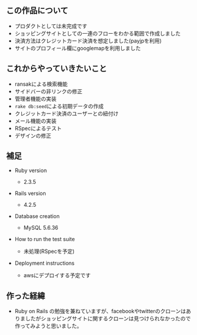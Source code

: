 この作品について
---
* プロダクトとしては未完成です
* ショッピングサイトとしての一連のフローをわかる範囲で作成しました
* 決済方法はクレジットカード決済を想定しました(payjpを利用)
* サイトのプロフィール欄にgooglemapを利用しました

これからやっていきたいこと
---
* ransakによる検索機能
* サイドバーの非リンクの修正
* 管理者機能の実装
* `rake db:seed`による初期データの作成
* クレジットカード決済のユーザーとの紐付け
* メール機能の実装
* RSpecによるテスト
* デザインの修正


補足  
---
* Ruby version
  * 2.3.5
  
* Rails version
  * 4.2.5
  
* Database creation
   * MySQL 5.6.36
   
* How to run the test suite
   * 未処理(RSpecを予定)
   
* Deployment instructions
  * awsにデプロイする予定です


作った経緯
---
* Ruby on Rails の勉強を兼ねていますが、facebookやtwitterのクローンはありましたがショッピングサイトに関するクローンは見つけられなかったので作ってみようと思いました。

